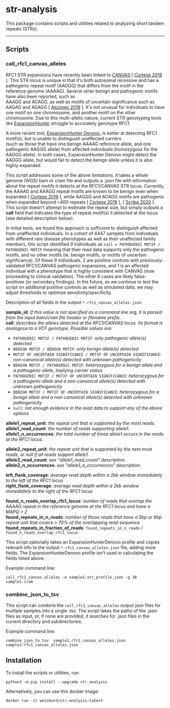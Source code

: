 # str-analysis
This package contains scripts and utilities related to analyzing short tandem repeats (STRs). 

---
## Scripts

### call_rfc1_canvas_alleles

RFC1 STR expansions have recently been linked to [CANVAS](https://www.omim.org/entry/614575) [ [Cortese 2019](https://pubmed.ncbi.nlm.nih.gov/30926972/) ].
This STR locus is unique in that it's both autosomal recessive and has a pathogenic repeat motif (AAGGG) 
that differs from the motif in the reference genome (AAAAG). Several other benign and pathogenic motifs have also been reported, such as  
AAAGG and ACAGG, as well as motifs of uncertain significance such as AAGAG and AGAGG [ [Akcimen 2019](https://pubmed.ncbi.nlm.nih.gov/31824583/) ]. 
It's not unusual for individuals to have one motif on one chromosome, and another motif on the other chromosome. 
Due to this multi-allelic nature, current STR genotyping tools like [ExpansionHunter](https://github.com/Illumina/ExpansionHunter) struggle to accurately 
genotype RFC1.  

A more recent tool, [ExpansionHunter Denovo](https://genomebiology.biomedcentral.com/articles/10.1186/s13059-020-02017-z), 
is better at detecting RFC1 motif(s), but is unable to distinguish unaffected carriers  
(such as those that have one benign AAAAG reference allele, and one pathogenic AAGGG allele) from 
affected individuals (homozygous for the AAGGG allele). In both cases, ExpansionHunter Denovo might detect the 
AAGGG allele, but would fail to detect the benign allele unless it is also highly expanded. 

This script addresses some of the above limitations. It takes a whole genome (WGS) bam or cram file and 
outputs a .json file with information about the repeat motifs it detects at the RFC1/CANVAS STR locus. 
Currently, the AAAAG and AAAGG repeat motifs are known to be benign even when expanded [ [Cortese 2019](https://pubmed.ncbi.nlm.nih.gov/30926972/) ], 
while AAGGG and ACAGG motifs are pathogenic when expanded beyond ~400 repeats 
[ [Cortese 2019](https://pubmed.ncbi.nlm.nih.gov/30926972/) ], [ [Scriba 2020](https://pubmed.ncbi.nlm.nih.gov/33103729/) ]. 
This script doesn't attempt to estimate the repeat size, but simply outputs a **call** field that indicates 
the type of repeat motif(s) it detected at the locus (see detailed description below). 

In initial tests, we found this approach is sufficient to distinguish affected from unaffected individuals. 
In a cohort of 4447 samples from individuals with different rare disease phenotypes as well as their unaffected
family members, this script identified 9 individuals as `call = PATHOGENIC MOTIF / PATHOGENIC MOTIF`
meaning that their read data supports only the pathogenic motifs, and no other motifs (ie. benign motifs, or 
motifs of uncertain significance). Of these 9 individuals, 2 are positive controls with previously-validated RFC1/CANVAS
pathogenic expansions, and 1 is an affected individual with a phenotype that is highly consistent with CANVAS (now 
proceeding to clinical validation). The other 6 cases are likely false-positives (or secondary findings).
In the future, as we continue to test the script on additional positive controls as well as simulated data, we may 
adjust thresholds to optimize sensitivity/specificity.

Description of all fields in the output `*.rfc1_canvas_alleles.json`:

**sample_id**: *If this value is not specified as a command line arg, it is parsed from the input bam/cram file header or filename prefix.*    
**call**: *describes the alleles detected at the RFC1/CANVAS locus. Its format is analogous to a VCF genotype. Possible values are:*
* `PATHOGENIC MOTIF / PATHOGENIC MOTIF`: *only pathogenic allele(s) detected*
* `BENIGN MOTIF / BENIGN MOTIF`: *only benign allele(s) detected*
* `MOTIF OF UNCERTAIN SIGNIFICANCE / MOTIF OF UNCERTAIN SIGNIFICANCE`: *non-canonical allele(s) detected with unknown pathogenicity*
* `BENIGN MOTIF / PATHOGENIC MOTIF`: *heterozygous for a benign allele and a pathogenic allele, implying carrier status*
* `PATHOGENIC MOTIF / MOTIF OF UNCERTAIN SIGNIFICANCE`: *heterozygous for a pathogenic allele and a non-canonical allele(s) detected with unknown pathogenicity*
* `BENIGN MOTIF / MOTIF OF UNCERTAIN SIGNIFICANCE`: *heterozygous for a benign allele and a non-canonical allele(s) detected with unknown pathogenicity*
* `null`: *not enough evidence in the read data to support any of the above options*

**allele1_repeat_unit**: *the repeat unit that is supported by the most reads.*  
**allele1_read_count**: *the number of reads supporting allele1.*  
**allele1_n_occurrences**: *the total number of times allele1 occurs in the reads at the RFC1 locus.*  

**allele2_repeat_unit**: *the repeat unit that is supported by the next most reads, or null if all reads support allele1.*  
**allele2_read_count**: *see "allele1_read_count" description.*  
**allele2_n_occurrences**: *see "allele1_n_occurrences" description.*  

**left_flank_coverage**: *average read depth within a 2kb window immediately to the left of the RFC1 locus*  
**right_flank_coverage**: *average read depth within a 2kb window immediately to the right of the RFC1 locus*  
  
**found_n_reads_overlap_rfc1_locus**: *number of reads that overlap the AAAAG repeat in the reference genome 
at the RFC1 locus and have a MAPQ > 2*    
**found_repeats_in_n_reads**: *number of those reads that have a 5bp or 6bp repeat unit that covers > 70% of the overlapping read sequence*    
**found_repeats_in_fraction_of_reads**: `found_repeats_in_n_reads` / `found_n_reads_overlap_rfc1_locus`  

This script optionally takes an ExpansionHunterDenovo profile and copies relevant info to the output
`*.rfc1_canvas_alleles.json` file, adding more fields. 
The ExpansionHunterDenovo profile isn't used in calculating the fields listed above.  

Example command line:

```
call_rfc1_canvas_alleles -e sample1.str_profile.json -g 38 sample1.cram
```

### combine_json_to_tsv

This script can combine the `call_rfc1_canvas_alleles` output json files for multiple samples into 
a single .tsv. The script takes the paths of the .json files as input, or, if none are provided, it searches for .json 
files in the current directory and subdirectories.

Example command line:
```
combine_json_to_tsv  sample1.rfc1_canvas_alleles.json  sample2.rfc1_canvas_alleles.json
```

## Installation

To install the scripts or utilities, run:

```
python3 -m pip install --upgrade str_analysis
```

Alternatively, you can use this docker image:

```
docker run -it weisburd/str-analysis:latest
```

